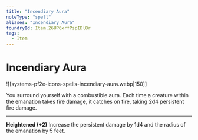 ```yaml
---
title: "Incendiary Aura"
noteType: "spell"
aliases: "Incendiary Aura"
foundryId: Item.26UP6xrfPspIDl8r
tags:
  - Item
---
```


# Incendiary Aura
![[systems-pf2e-icons-spells-incendiary-aura.webp|150]]

You surround yourself with a combustible aura. Each time a creature within the emanation takes fire damage, it catches on fire, taking 2d4 persistent fire damage.

* * *

**Heightened (+2)** Increase the persistent damage by 1d4 and the radius of the emanation by 5 feet.
